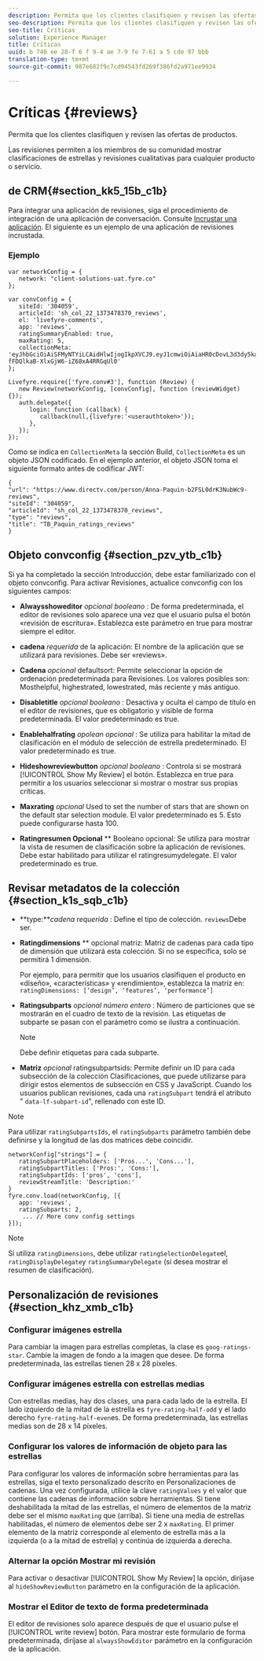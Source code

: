 ```yaml
---
description: Permita que los clientes clasifiquen y revisen las ofertas de productos.
seo-description: Permita que los clientes clasifiquen y revisen las ofertas de productos.
seo-title: Críticas
solution: Experience Manager
title: Críticas
uuid: b 740 ee 28-f 6 f 9-4 ae 7-9 fe 7-61 a 5 cde 97 bbb
translation-type: tm+mt
source-git-commit: 987e682f9c7cd94543fd269f386fd2a971ee9934

---
```



# Críticas {#reviews}

Permita que los clientes clasifiquen y revisen las ofertas de productos.

Las revisiones permiten a los miembros de su comunidad mostrar clasificaciones de estrellas y revisiones cualitativas para cualquier producto o servicio.

## de CRM{#section_kk5_15b_c1b}

Para integrar una aplicación de revisiones, siga el procedimiento de integración de una aplicación de conversación. Consulte [Incrustar una aplicación](/help/implementation/c-livefyre-identity-comp/t-using-studio-to-connect-your-social-apps-to-your-livefyre-implementation.md). El siguiente es un ejemplo de una aplicación de revisiones incrustada.

### Ejemplo

```
var networkConfig = { 
   network: "client-solutions-uat.fyre.co" 
}; 
  
var convConfig = { 
   siteId: '304059', 
   articleId: 'sh_col_22_1373478370_reviews', 
   el: 'livefyre-comments', 
   app: 'reviews', 
   ratingSummaryEnabled: true, 
   maxRating: 5, 
   collectionMeta: 'eyJhbGciOiAiSFMyNTYiLCAidHlwIjogIkpXVCJ9.eyJ1cmwiOiAiaHR0cDovL3d3dy5kaXJlY3R2LmNvbS9wZXJzb24vQW5uYS1QYXF1aW4tYjJGU0wwZHJLM051YldjOS1yZXZpZXdzIiwgInNpdGVJZCI6ICIzMDQwNTkiLCAiYXJ0aWNsZUlkIjogInNoX2NvbF8yMl8xMzczNDc4MzcwX3Jldmlld3MiLCAidHlwZSI6ICJyZXZpZXdzIiwgInRpdGxlIjogIlRCX1BhcXVpbl9yYXRpbmdzX3Jldmlld3MifQ.hes3KMwygCG-fFDQlkaB-XlxGjW6-iZ68xA4RRGqUl0' 
}; 
  
Livefyre.require(['fyre.conv#3'], function (Review) { 
   new Review(networkConfig, [convConfig], function (reviewWidget) {}); 
   auth.delegate({ 
      login: function (callback) { 
         callback(null,{livefyre:'<userauthtoken>'}); 
      }, 
   }); 
});
```

Como se indica en `CollectionMeta` la sección Build, `CollectionMeta` es un objeto JSON codificado. En el ejemplo anterior, el objeto JSON toma el siguiente formato antes de codificar JWT:

```
{ 
"url": "https://www.directv.com/person/Anna-Paquin-b2FSL0drK3NubWc9-reviews",  
"siteId": "304059",  
"articleId": "sh_col_22_1373478370_reviews",  
"type": "reviews",  
"title": "TB_Paquin_ratings_reviews" 
}
```

## Objeto convconfig {#section_pzv_ytb_c1b}

Si ya ha completado la sección Introducción, debe estar familiarizado con el objeto convconfig. Para activar Revisiones, actualice convconfig con los siguientes campos:

* **Alwaysshoweditor** *opcional booleano* : De forma predeterminada, el editor de revisiones solo aparece una vez que el usuario pulsa el botón «revisión de escritura». Establezca este parámetro en true para mostrar siempre el editor.

* **cadena** *requerida* de la aplicación: El nombre de la aplicación que se utilizará para revisiones. Debe ser «reviews».

* **Cadena** *opcional* defaultsort: Permite seleccionar la opción de ordenación predeterminada para Revisiones. Los valores posibles son: Mosthelpful, highestrated, lowestrated, más reciente y más antiguo.

* **Disabletitle** *opcional booleano* : Desactiva y oculta el campo de título en el editor de revisiones, que es obligatorio y visible de forma predeterminada. El valor predeterminado es true.

* **Enablehalfrating** *opolean opcional* : Se utiliza para habilitar la mitad de clasificación en el módulo de selección de estrella predeterminado. El valor predeterminado es true.

* **Hideshowreviewbutton** *opcional booleano* : Controla si se mostrará [!UICONTROL Show My Review] el botón. Establezca en true para permitir a los usuarios seleccionar si mostrar o mostrar sus propias críticas.

* **Maxrating** *opcional* Used to set the number of stars that are shown on the default star selection module. El valor predeterminado es 5. Esto puede configurarse hasta 100.

* **Ratingresumen Opcional** ** Booleano opcional: Se utiliza para mostrar la vista de resumen de clasificación sobre la aplicación de revisiones. Debe estar habilitado para utilizar el ratingresumydelegate. El valor predeterminado es true.

## Revisar metadatos de la colección {#section_k1s_sqb_c1b}

* **type:***cadena requerida* : Define el tipo de colección. `reviews`Debe ser.

* **Ratingdimensions** ** opcional matriz: Matriz de cadenas para cada tipo de dimensión que utilizará esta colección. Si no se especifica, solo se permitirá 1 dimensión.

   Por ejemplo, para permitir que los usuarios clasifiquen el producto en «diseño», «características» y «rendimiento», establezca la matriz en: `ratingDimensions: [‘design’, ‘features’, ‘performance’]`

* **Ratingsubparts** *opcional número entero* : Número de particiones que se mostrarán en el cuadro de texto de la revisión. Las etiquetas de subparte se pasan con el parámetro como se ilustra a continuación.

   >[!NOTE]
   >Debe definir etiquetas para cada subparte.

* **Matriz** *opcional* ratingsubpartsids: Permite definir un ID para cada subsección de la colección Clasificaciones, que puede utilizarse para dirigir estos elementos de subsección en CSS y JavaScript. Cuando los usuarios publican revisiones, cada una `ratingSubpart` tendrá el atributo " `data-lf-subpart-id`", rellenado con este ID.

>[!NOTE]
>
>Para utilizar `ratingSubpartsIds`, el `ratingSubparts` parámetro también debe definirse y la longitud de las dos matrices debe coincidir.

```
networkConfig["strings"] = { 
   ratingSubpartPlaceholders: ['Pros...', 'Cons...'], 
   ratingSubpartTitles: ['Pros:', 'Cons:'], 
   ratingSubpartIds: ['pros', 'cons'], 
   reviewStreamTitle: 'Description:' 
} 
fyre.conv.load(networkConfig, [{ 
   app: 'reviews', 
   ratingSubparts: 2, 
    ... // More conv config settings 
}]);
```

>[!NOTE]
>
>Si utiliza `ratingDimensions`, debe utilizar `ratingSelectionDelegate`el, `ratingDisplayDelegate`y `ratingSummaryDelegate` (si desea mostrar el resumen de clasificación).

## Personalización de revisiones {#section_khz_xmb_c1b}

### Configurar imágenes estrella

Para cambiar la imagen para estrellas completas, la clase es `goog-ratings-star`. Cambie la imagen de fondo a la imagen que desee. De forma predeterminada, las estrellas tienen 28 x 28 píxeles.

### Configurar imágenes estrella con estrellas medias

Con estrellas medias, hay dos clases, una para cada lado de la estrella. El lado izquierdo de la mitad de la estrella es `fyre-rating-half-odd` y el lado derecho `fyre-rating-half-even`es. De forma predeterminada, las estrellas medias son de 28 x 14 píxeles.

### Configurar los valores de información de objeto para las estrellas

Para configurar los valores de información sobre herramientas para las estrellas, siga el texto personalizado descrito en Personalizaciones de cadenas. Una vez configurada, utilice la clave `ratingValues` y el valor que contiene las cadenas de información sobre herramientas. Si tiene deshabilitada la mitad de las estrellas, el número de elementos de la matriz debe ser el mismo `maxRating` que (arriba). Si tiene una media de estrellas habilitadas, el número de elementos debe ser 2 x `maxRating`. El primer elemento de la matriz corresponde al elemento de estrella más a la izquierda (o a la mitad de estrella) y continúa de izquierda a derecha.

### Alternar la opción Mostrar mi revisión

Para activar o desactivar [!UICONTROL Show My Review] la opción, diríjase al `hideShowReviewButton` parámetro en la configuración de la aplicación.

### Mostrar el Editor de texto de forma predeterminada

El editor de revisiones solo aparece después de que el usuario pulse el [!UICONTROL write review] botón. Para mostrar este formulario de forma predeterminada, diríjase al `alwaysShowEditor` parámetro en la configuración de la aplicación.
